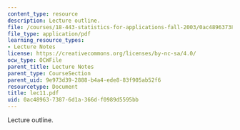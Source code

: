 ```yaml
---
content_type: resource
description: Lecture outline.
file: /courses/18-443-statistics-for-applications-fall-2003/0ac4896373876d1a366df0989d5595bb_lec11.pdf
file_type: application/pdf
learning_resource_types:
- Lecture Notes
license: https://creativecommons.org/licenses/by-nc-sa/4.0/
ocw_type: OCWFile
parent_title: Lecture Notes
parent_type: CourseSection
parent_uid: 9e973d39-2888-b4a4-ede8-83f905ab52f6
resourcetype: Document
title: lec11.pdf
uid: 0ac48963-7387-6d1a-366d-f0989d5595bb
---
```

Lecture outline.